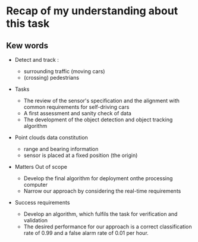 # Recap of my understanding about this task 

## Kew words
- Detect and track :
    - surrounding traffic (moving cars)
    - (crossing) pedestrians 

- Tasks 
    - The review of the sensor's specification and the alignment with common requirements for self-driving cars
    - A first assessment and sanity check of data 
    - The development of the object detection and object tracking algorithm

- Point clouds data constitution
    - range and bearing information
    - sensor is placed at a fixed position (the origin) 

- Matters Out of scope
    - Develop the final algorithm for deployment onthe processing computer
    - Narrow our approach by considering the real-time requirements

- Success requirements 
    - Develop an algorithm, which fulfils the task for verification and validation
    - The desired performance for our approach is a correct classification rate of 0.99 and a false alarm
rate of 0.01 per hour.